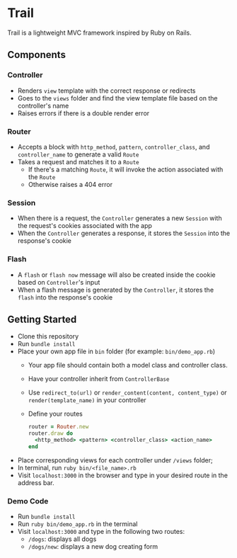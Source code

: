 # Trail

Trail is a lightweight MVC framework inspired by Ruby on Rails.

## Components

### Controller
- Renders `view` template with the correct response or redirects
- Goes to the `views` folder and find the view template file based on the controller's name
- Raises errors if there is a double render error

### Router
  - Accepts a block with `http_method`, `pattern`, `controller_class`, and `controller_name` to generate a valid `Route`
  - Takes a request and matches it to a `Route`
    - If there's a matching `Route`, it will invoke the action associated with the `Route`
    - Otherwise raises a 404 error

### Session
  - When there is a request, the `Controller` generates a new `Session` with the request's cookies associated with the app
  - When the `Controller` generates a response, it stores the `Session` into the response's cookie

### Flash
  - A `flash` or `flash now` message will also be created inside the cookie based on `Controller`'s input
  - When a flash message is generated by the `Controller`, it stores the `flash` into the response's cookie

## Getting Started

- Clone this repository
- Run `bundle install`
- Place your own app file in `bin` folder (for example: `bin/demo_app.rb`)
  - Your app file should contain both a model class and controller class.
  - Have your controller inherit from `ControllerBase`
  - Use `redirect_to(url)` or `render_content(content, content_type)` or `render(template_name)` in your controller
  - Define your routes

    ```ruby
    router = Router.new
    router.draw do
      <http_method> <pattern> <controller_class> <action_name>
    end
    ```
- Place corresponding views for each controller under `/views` folder;
- In terminal, run `ruby bin/<file_name>.rb`
- Visit `localhost:3000` in the browser and type in your desired route in the address bar.

### Demo Code

- Run `bundle install`
- Run `ruby bin/demo_app.rb` in the terminal
- Visit `localhost:3000` and type in the following two routes:
  - `/dogs`: displays all dogs
  - `/dogs/new`: displays a new dog creating form
